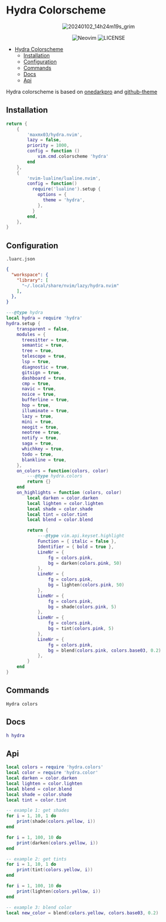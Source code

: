 # Hydra Colorscheme

<div align="center">
  
![20240102_14h24m19s_grim](https://github.com/maxmx03/hydra.nvim/assets/50273941/4414a2c4-371a-4a7d-bbbc-e29ba3dd76ad)
  
![Neovim](https://img.shields.io/badge/Neovim-v0.9.1+-blue?NeoVim-%2357A143.svg?&style=for-the-badge&logo=neovim&logoColor=white)
![LICENSE](https://shields.io/badge/LICENSE-MIT-orange?style=for-the-badge)

</div>

<!--toc:start-->
- [Hydra Colorscheme](#hydra-colorscheme)
  - [Installation](#installation)
  - [Configuration](#configuration)
  - [Commands](#commands)
  - [Docs](#docs)
  - [Api](#api)
<!--toc:end-->

Hydra colorscheme is based on [onedarkpro](olimorris/onedarkpro.nvim) and [github-theme](projekt0n/github-nvim-theme)

## Installation

```lua
return {
    {
        'maxmx03/hydra.nvim',
        lazy = false,
        priority = 1000,
        config = function ()
            vim.cmd.colorscheme 'hydra'
        end
    },
    {
        'nvim-lualine/lualine.nvim',
        config = function()
          require('lualine').setup {
            options = {
              theme = 'hydra',
            },
          }
        end,
    },
}
```

## Configuration

`.luarc.json`

```json
{
  "workspace": {
    "library": [
      "~/.local/share/nvim/lazy/hydra.nvim"
    ],
  },
}

```

```lua
---@type hydra
local hydra = require 'hydra'
hydra.setup {
    transparent = false,
    modules = {
      treesitter = true,
      semantic = true,
      tree = true,
      telescope = true,
      lsp = true,
      diagnostic = true,
      gitsign = true,
      dashboard = true,
      cmp = true,
      navic = true,
      noice = true,
      bufferline = true,
      hop = true,
      illuminate = true,
      lazy = true,
      mini = true,
      neogit = true,
      neotree = true,
      notify = true,
      saga = true,
      whichkey = true,
      todo = true,
      blankline = true,
    },
    on_colors = function(colors, color)
        ---@type hydra.colors
        return {}
    end
    on_highlights = function (colors, color)
        local darken = color.darken
        local lighten = color.lighten
        local shade = color.shade
        local tint = color.tint
        local blend = color.blend

        return {
            ---@type vim.api.keyset.highlight
            Function = { italic = false },
            Identifier = { bold = true },
            LineNr = {
                fg = colors.pink,
                bg = darken(colors.pink, 50)
            },
            LineNr = {
                fg = colors.pink,
                bg = lighten(colors.pink, 50)
            },
            LineNr = {
                fg = colors.pink,
                bg = shade(colors.pink, 5)
            },
            LineNr = {
                fg = colors.pink,
                bg = tint(colors.pink, 5)
            },
            LineNr = {
                fg = colors.pink,
                bg = blend(colors.pink, colors.base03, 0.2)
            },
        }
    end
}
```

## Commands

`Hydra colors`

## Docs

```lua
h hydra
```

## Api

```lua
local colors = require 'hydra.colors'
local color = require 'hydra.color'
local darken = color.darken
local lighten = color.lighten
local blend = color.blend
local shade = color.shade
local tint = color.tint

-- example 1: get shades
for i = 1, 10, 1 do
    print(shade(colors.yellow, i))
end

for i = 1, 100, 10 do
    print(darken(colors.yellow, i))
end

-- example 2: get tints
for i = 1, 10, 1 do
    print(tint(colors.yellow, i))
end

for i = 1, 100, 10 do
    print(lighten(colors.yellow, i))
end

-- example 3: blend color
local new_color = blend(colors.yellow, colors.base03, 0.2)
```
